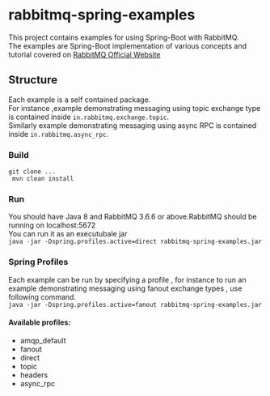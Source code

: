 # rabbitmq-spring-examples
This project contains examples for using Spring-Boot with RabbitMQ.
<br/>The examples are Spring-Boot implementation of various concepts and tutorial covered on [RabbitMQ Official Website](https://www.rabbitmq.com/getstarted.html)

## Structure
Each example is a self contained package.<br>For instance ,example demonstrating messaging using topic exchange type is contained inside ```in.rabbitmq.exchange.topic```.<br/>Similarly example demonstrating messaging using async RPC is contained inside ```in.rabbitmq.async_rpc```.

### Build
```git clone ...```<br/>
``` mvn clean install```
### Run
You should have Java 8 and RabbitMQ 3.6.6 or above.RabbitMQ should be running on localhost:5672<br/>
You can run it as an executubale jar<br/> ```java -jar -Dspring.profiles.active=direct rabbitmq-spring-examples.jar```
### Spring Profiles
Each example can be run by specifying a profile , for instance to run an example demonstrating messaging using fanout exchange types , use following command.<br/>
```java -jar -Dspring.profiles.active=fanout rabbitmq-spring-examples.jar```<br/>
#### Available profiles:
- amqp_default
- fanout
- direct
- topic
- headers
- async_rpc
